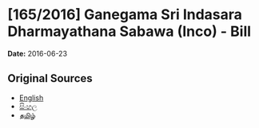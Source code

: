 # [165/2016] Ganegama Sri Indasara Dharmayathana Sabawa (Inco) -    Bill

**Date:** 2016-06-23

## Original Sources

- [English](https://documents.gov.lk/view/bills/2016/6/165-2016_E.pdf)
- [සිංහල](https://documents.gov.lk/view/bills/2016/6/165-2016_S.pdf)
- [தமிழ்](https://documents.gov.lk/view/bills/2016/6/165-2016_T.pdf)
